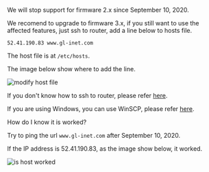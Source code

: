 We will stop support for firmware 2.x since September 10, 2020.

We recomend to upgrade to firmware 3.x, if you still want to use the affected features, just ssh to router, add a line below to hosts file.

`52.41.190.83 www.gl-inet.com`

The host file is at `/etc/hosts`.

The image below show where to add the line.

![modify host file](https://static.gl-inet.com/docs/en/2.x/troubleshooting/src/stop_supporting/modify_host.jpg)

If you don't know how to ssh to router, please refer [here](https://docs.gl-inet.com/en/2/app/ssh/).

If you are using Windows, you can use WinSCP, please refer [here](https://docs.gl-inet.com/en/2/app/ssh/#winscp).

How do I know it is worked?

Try to ping the url `www.gl-inet.com` after September 10, 2020.

If the IP address is 52.41.190.83, as the image show below, it worked.

![is host worked](https://static.gl-inet.com/docs/en/2.x/troubleshooting/src/stop_supporting/is_host_worked.jpg)




